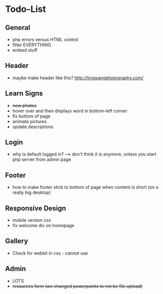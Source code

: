 # Todo-List

## General
* php errors versus HTML control
* filter EVERYTHING
* embed stuff

## Header
* maybe make header like this? http://lingwangphotography.com/

## Learn Signs
* ~~new photos~~
* hover over and then displays word in bottom-left corner
* fix bottom of page
* animate pictures
* update descriptions

## Login
* why is default logged in? --> don't think it is anymore, unless you start php server from admin page

## Footer
* how to make footer stick to bottom of page when content is short (on a really big desktop)

## Responsive Design
* mobile version css
* fix welcome div on homepage

## Gallery
* Check for webkit in css - cannot use

## Admin
* LOTS
* ~~resources form (we changed powerpoints to not be file upload)~~
